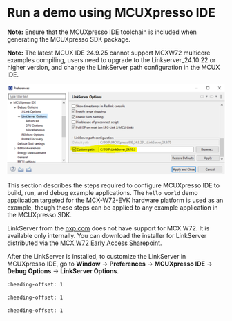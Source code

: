 # Run a demo using MCUXpresso IDE 

**Note:** Ensure that the MCUXpresso IDE toolchain is included when generating the MCUXpresso SDK package.

**Note:** The latest MCUX IDE 24.9.25 cannot support MCXW72 multicore examples compiling, users need to upgrade to the Linkserver\_24.10.22 or higher version, and change the LinkServer path configuration in the MCUX IDE.

![](../images/linkserver_path_update.png "LinkServer options")

This section describes the steps required to configure MCUXpresso IDE to build, run, and debug example applications. The `hello_world` demo application targeted for the MCX-W72-EVK hardware platform is used as an example, though these steps can be applied to any example application in the MCUXpresso SDK.

LinkServer from the [nxp.com](http://nxp.com) does not have support for MCX W72. It is available only internally. You can download the installer for LinkServer distributed via the [MCX W72 Early Access Sharepoint](https://nxp1.sharepoint.com/teams/ext131/MCX_Alpha/SitePages/Home.aspx?RootFolder=%2Fteams%2Fext131%2FMCX%5FAlpha%2FDocument%2FW%20Series%2FMCX%20W72%20Advanced%20Information%2F04%2E%20Tools&FolderCTID=0x012000A56B1109B4B59044B4922AB984431F87&View=%7BF33BE67D%2D2534%2D44E7%2D98DF%2DB6B5CB8174CF%7D).

After the LinkServer is installed, to customize the LinkServer in MCUXpresso IDE, go to **Window** -\> **Preferences** -\> **MCUXpresso IDE** -\> **Debug Options** -\> **LinkServer Options**.


```{include} ../topics/ide_selecting_the_workspace_location.md
:heading-offset: 1
```

```{include} ../topics/ide_building_an_example_application.md
:heading-offset: 1
```

```{include} ../topics/ide_running_an_example_application.md
:heading-offset: 1
```


